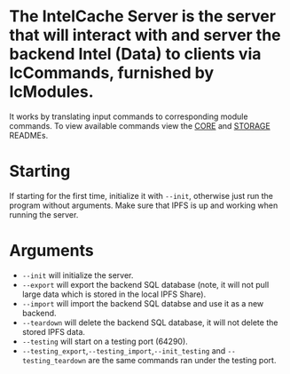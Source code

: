 # The IntelCache Server is the server that will interact with and server the backend Intel (Data) to clients via IcCommands, furnished by IcModules.

It works by translating input commands to corresponding module commands. To view available commands view the [CORE](https://github.com/case-prudolicce/IntelCache/tree/main/intel-cache-lib/ic-core-module) and [STORAGE](https://github.com/case-prudolicce/IntelCache/tree/main/intel-cache-lib/ic-storage-module) READMEs.

# Starting
If starting for the first time, initialize it with `--init`, otherwise just run the program without arguments. Make sure that IPFS is up and working when running the server.

# Arguments
* `--init` will initialize the server.
* `--export` will export the backend SQL database (note, it will not pull large data which is stored in the local IPFS Share).
* `--import` will import the backend SQL databse and use it as a new backend.
* `--teardown` will delete the backend SQL database, it will not delete the stored IPFS data.
* `--testing` will start on a testing port (64290).
* `--testing_export`,`--testing_import`,`--init_testing` and `--testing_teardown` are the same commands ran under the testing port.

